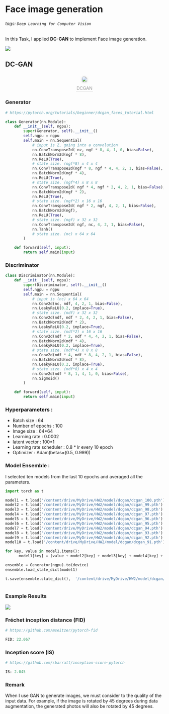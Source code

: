 # Face image generation

###### tags: `Deep Learning for Computer Vision`

In this Task, I applied **DC-GAN** to implement Face image generation.

![](https://i.imgur.com/6TbdWMe.png)

## DC-GAN

<center>
    <img style="border-radius: 0.3125em;
    box-shadow: 0 2px 4px 0 rgba(34,36,38,.12),0 2px 10px 0 rgba(34,36,38,.08);margin: 2%;" 
    src="https://i.imgur.com/sUsGjcs.png">
    <br>
    <div style="color:orange; border-bottom: 1px solid #d9d9d9;
    display: inline-block;
    color: #999;
    padding: 2px;">DCGAN</div>
</center>

### Generator
``` python
# https://pytorch.org/tutorials/beginner/dcgan_faces_tutorial.html

class Generator(nn.Module):
    def __init__(self, ngpu):
        super(Generator, self).__init__()
        self.ngpu = ngpu
        self.main = nn.Sequential(
            # input is Z, going into a convolution
            nn.ConvTranspose2d( nz, ngf * 8, 4, 1, 0, bias=False),
            nn.BatchNorm2d(ngf * 8),
            nn.ReLU(True),
            # state size. (ngf*8) x 4 x 4
            nn.ConvTranspose2d(ngf * 8, ngf * 4, 4, 2, 1, bias=False),
            nn.BatchNorm2d(ngf * 4),
            nn.ReLU(True),
            # state size. (ngf*4) x 8 x 8
            nn.ConvTranspose2d( ngf * 4, ngf * 2, 4, 2, 1, bias=False),
            nn.BatchNorm2d(ngf * 2),
            nn.ReLU(True),
            # state size. (ngf*2) x 16 x 16
            nn.ConvTranspose2d( ngf * 2, ngf, 4, 2, 1, bias=False),
            nn.BatchNorm2d(ngf),
            nn.ReLU(True),
            # state size. (ngf) x 32 x 32
            nn.ConvTranspose2d( ngf, nc, 4, 2, 1, bias=False),
            nn.Tanh()
            # state size. (nc) x 64 x 64
        )

    def forward(self, input):
        return self.main(input)
```
### Discriminator

``` python
class Discriminator(nn.Module):
    def __init__(self, ngpu):
        super(Discriminator, self).__init__()
        self.ngpu = ngpu
        self.main = nn.Sequential(
            # input is (nc) x 64 x 64
            nn.Conv2d(nc, ndf, 4, 2, 1, bias=False),
            nn.LeakyReLU(0.2, inplace=True),
            # state size. (ndf) x 32 x 32
            nn.Conv2d(ndf, ndf * 2, 4, 2, 1, bias=False),
            nn.BatchNorm2d(ndf * 2),
            nn.LeakyReLU(0.2, inplace=True),
            # state size. (ndf*2) x 16 x 16
            nn.Conv2d(ndf * 2, ndf * 4, 4, 2, 1, bias=False),
            nn.BatchNorm2d(ndf * 4),
            nn.LeakyReLU(0.2, inplace=True),
            # state size. (ndf*4) x 8 x 8
            nn.Conv2d(ndf * 4, ndf * 8, 4, 2, 1, bias=False),
            nn.BatchNorm2d(ndf * 8),
            nn.LeakyReLU(0.2, inplace=True),
            # state size. (ndf*8) x 4 x 4
            nn.Conv2d(ndf * 8, 1, 4, 1, 0, bias=False),
            nn.Sigmoid()
        )

    def forward(self, input):
        return self.main(input)
```

### Hyperparameters :
* Batch size : 64
* Number of epochs : 100
* Image size : 64*64
* Learning rate : 0.0002
* latent vector : 100*1
* Learning rate scheduler : 0.8 * lr every 10 epoch
* Optimizer : Adam(betas=(0.5, 0.999))


### Model Ensemble :
I selected ten models from the last 10 epochs and averaged all the parameters.
``` python
import torch as t

model1 = t.load('/content/drive/MyDrive/HW2/model/dcgan/dcgan_100.pth')
model2 = t.load('/content/drive/MyDrive/HW2/model/dcgan/dcgan_99.pth')
model3 = t.load('/content/drive/MyDrive/HW2/model/dcgan/dcgan_98.pth')
model4 = t.load('/content/drive/MyDrive/HW2/model/dcgan/dcgan_97.pth')
model5 = t.load('/content/drive/MyDrive/HW2/model/dcgan/dcgan_96.pth')
model6 = t.load('/content/drive/MyDrive/HW2/model/dcgan/dcgan_95.pth')
model7 = t.load('/content/drive/MyDrive/HW2/model/dcgan/dcgan_94.pth')
model8 = t.load('/content/drive/MyDrive/HW2/model/dcgan/dcgan_93.pth')
model9 = t.load('/content/drive/MyDrive/HW2/model/dcgan/dcgan_92.pth')
model10 = t.load('/content/drive/MyDrive/HW2/model/dcgan/dcgan_91.pth')

for key, value in model1.items():
      model1[key] = (value + model2[key] + model3[key] + model4[key] + model5[key] + model6[key] + model7[key] + model8[key] + model9[key] + model10[key]) / 10

ensemble = Generator(ngpu).to(device)
ensemble.load_state_dict(model1)

t.save(ensemble.state_dict(),  '/content/drive/MyDrive/HW2/model/dcgan/dcgan_ensemble.pth')
  
```

### Example Results
![](https://i.imgur.com/6TbdWMe.png)


### Fréchet inception distance (FID)
``` python
# https://github.com/mseitzer/pytorch-fid

FID: 22.067
```
### Inception score (IS)
``` python
# https://github.com/sbarratt/inception-score-pytorch

IS: 2.045
```


### Remark
When I use GAN to generate images, we must consider to the quality of the input data. For example, if the image is rotated by 45 degrees during data augmentation, the generated photos will also be rotated by 45 degrees.

